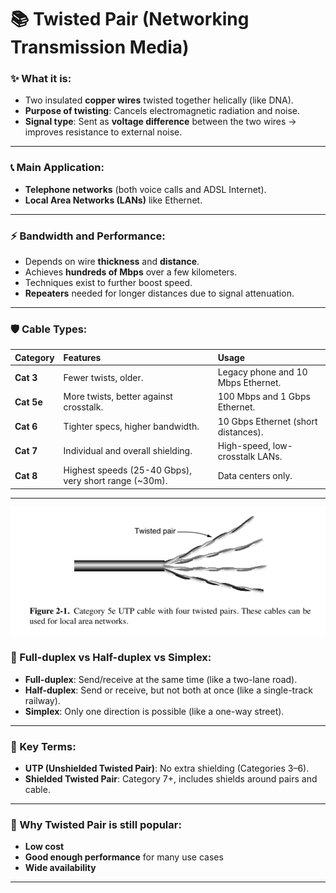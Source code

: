 # 📚 Twisted Pair (Networking Transmission Media)

### ✨ What it is:
- Two insulated **copper wires** twisted together helically (like DNA).
- **Purpose of twisting**: Cancels electromagnetic radiation and noise.
- **Signal type**: Sent as **voltage difference** between the two wires → improves resistance to external noise.

---

### 📞 Main Application:
- **Telephone networks** (both voice calls and ADSL Internet).
- **Local Area Networks (LANs)** like Ethernet.

---

### ⚡ Bandwidth and Performance:
- Depends on wire **thickness** and **distance**.
- Achieves **hundreds of Mbps** over a few kilometers.
- Techniques exist to further boost speed.
- **Repeaters** needed for longer distances due to signal attenuation.

---

### 🛡️ Cable Types:
| Category | Features | Usage |
|:---|:---|:---|
| **Cat 3** | Fewer twists, older. | Legacy phone and 10 Mbps Ethernet. |
| **Cat 5e** | More twists, better against crosstalk. | 100 Mbps and 1 Gbps Ethernet. |
| **Cat 6** | Tighter specs, higher bandwidth. | 10 Gbps Ethernet (short distances). |
| **Cat 7** | Individual and overall shielding. | High-speed, low-crosstalk LANs. |
| **Cat 8** | Highest speeds (25-40 Gbps), very short range (~30m). | Data centers only. |

---
![](./assets/twisted-pair.png)


### 🔀 Full-duplex vs Half-duplex vs Simplex:
- **Full-duplex**: Send/receive at the same time (like a two-lane road).
- **Half-duplex**: Send or receive, but not both at once (like a single-track railway).
- **Simplex**: Only one direction is possible (like a one-way street).

---

### 🧩 Key Terms:
- **UTP (Unshielded Twisted Pair)**: No extra shielding (Categories 3–6).
- **Shielded Twisted Pair**: Category 7+, includes shields around pairs and cable.

---

### 🎯 Why Twisted Pair is still popular:
- **Low cost**
- **Good enough performance** for many use cases
- **Wide availability**

---